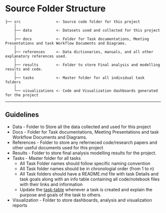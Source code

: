 # Source Folder Structure

    ├── src                <- Source code folder for this project
        │
        ├── data           <- Datasets used and collected for this project
        │   
        ├── docs           <- Folder for Task documentations, Meeting Presentations and task Workflow Documents and Diagrams.
        │
        ├── references     <- Data dictionaries, manuals, and all other explanatory references used.
        │
        ├── results        <- Folder to store Final analysis and modelling results and code.
        │
        ├── tasks          <- Master folder for all individual task folders
        │
        └── visualizations <- Code and Visualization dashboards generated for the project
--------

## Guidelines

* Data              - Folder to Store all the data collected and used for this project
* Docs              - Folder for Task documentations, Meeting Presentations and task Workflow Documents and Diagrams.
* References        - Folder to store any referneced code/research papers and other useful documents used for this project
* Results           - Folder to store final analysis modelling results for the project.
* Tasks             - Master folder for all tasks
  * All Task Folder names should follow specific naming convention
  * All Task folder names should be in chronologial order (from 1 to n)
  * All Task folders should have a README.md file with task Details and task goals along with an info table containing all code/notebook files with their links and information
  * Update the [task-table](./tasks/README.md#task-table) whenever a task is created and explain the purpose and goals of the task to others.
* Visualization     - Folder to store dashboards, analysis and visualization reports
